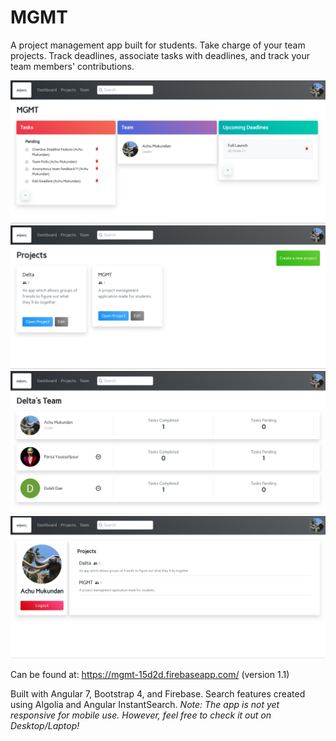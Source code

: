 # MGMT

A project management app built for students. Take charge of your team projects. Track deadlines, associate tasks with deadlines, and track your team members' contributions.

![Dashboard](/images/dashboard.png)
![Projects](/images/projects.png)
![Team](/images/team.png)
![Profile](/images/profile.png)

Can be found at:
https://mgmt-15d2d.firebaseapp.com/
(version 1.1)


Built with Angular 7, Bootstrap 4, and Firebase. Search features created using Algolia and Angular InstantSearch.
*Note: The app is not yet responsive for mobile use. However, feel free to check it out on Desktop/Laptop!*

